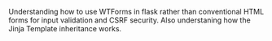 Understanding how to use WTForms in flask rather than conventional HTML forms for input validation and CSRF security.
Also understaning how the Jinja Template inheritance works.